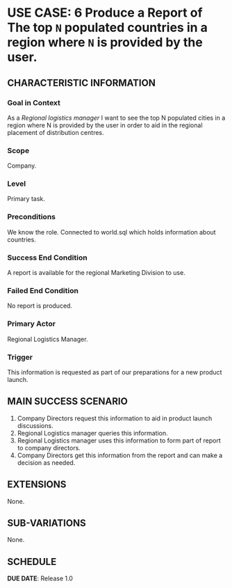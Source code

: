 # USE CASE: 6 Produce a Report of The top `N` populated countries in a region where `N` is provided by the user.

## CHARACTERISTIC INFORMATION

### Goal in Context

As a *Regional logistics manager* I want to see the top N populated cities in a region where N is provided by the user in order to aid in the regional placement of distribution centres.

### Scope

Company.

### Level

Primary task.

### Preconditions

We know the role.  Connected to world.sql which holds information about countries.

### Success End Condition

A report is available for the regional Marketing Division to use.

### Failed End Condition

No report is produced.

### Primary Actor

Regional Logistics Manager.

### Trigger

This information is requested as part of our preparations for a new product launch.

## MAIN SUCCESS SCENARIO

1. Company Directors request this information to aid in product launch discussions.
2. Regional Logistics manager queries this information.
3. Regional Logistics manager uses this information to form part of report to company directors.
4. Company Directors get this information from the report and can make a decision as needed.

## EXTENSIONS
None.

## SUB-VARIATIONS

None.

## SCHEDULE

**DUE DATE**: Release 1.0